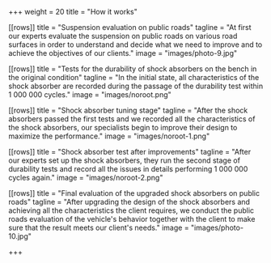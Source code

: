+++
weight = 20
title = "How it works"

[[rows]]
title = "Suspension evaluation on public roads"
tagline = "At first our experts evaluate the suspension on public roads on various road surfaces in order to understand and decide what we need to improve and to achieve the objectives of our clients."
image = "images/photo-9.jpg"

[[rows]]
title = "Tests for the durability of shock absorbers on the bench in the original condition"
tagline = "In the initial state, all characteristics of the shock absorber are recorded during the passage of the durability test within 1 000 000 cycles."
image = "images/noroot.png"

[[rows]]
title = "Shock absorber tuning stage"
tagline = "After the shock absorbers passed the first tests and we recorded all the characteristics of the shock absorbers, our specialists begin to improve their design to maximize the performance."
image = "images/noroot-1.png"

[[rows]]
title = "Shock absorber test after improvements"
tagline = "After our experts set up the shock absorbers, they run the second stage of durability tests and record all the issues in details performing 1 000 000 cycles again."
image = "images/noroot-2.png"

[[rows]]
title = "Final evaluation of the upgraded shock absorbers on public roads"
tagline = "After upgrading the design of the shock absorbers and achieving all the characteristics the client requires, we conduct the public roads evaluation of the vehicle's behavior together with the client to make sure that the result meets our client's needs."
image = "images/photo-10.jpg"

+++
